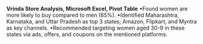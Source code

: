 **Vrinda Store Analysis, Microsoft Excel, Pivot Table**
•Found women are more likely to buy compared to men (65%).
•Identified Maharashtra, Karnataka, and Uttar Pradesh as top 3 states; Amazon, Flipkart, and Myntra as key
channels.
•Recommended targeting women aged 30-9 in these states via ads, offers, and coupons on the mentioned
platforms.
